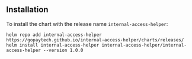 ## Installation

To install the chart with the release name `internal-access-helper`:

```console
helm repo add internal-access-helper https://gopaytech.github.io/internal-access-helper/charts/releases/
helm install internal-access-helper internal-access-helper/internal-access-helper --version 1.0.0
```
